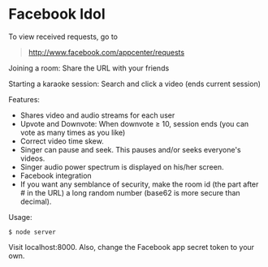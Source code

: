 Facebook  Idol
==============
To view received requests, go to
> http://www.facebook.com/appcenter/requests

Joining a room: Share the URL with your friends

Starting a karaoke session: Search and click a video (ends current session)

Features:
- Shares video and audio streams for each user
- Upvote and Downvote: When downvote ≥ 10, session ends (you can vote as many times as you like)
- Correct video time skew.
- Singer can pause and seek. This pauses and/or seeks everyone's videos.
- Singer audio power spectrum is displayed on his/her screen.
- Facebook integration
- If you want any semblance of security, make the room id (the part after # in the URL) a long random number (base62 is more secure than decimal).

Usage:

    $ node server

Visit localhost:8000. Also, change the Facebook app secret token to your own.
